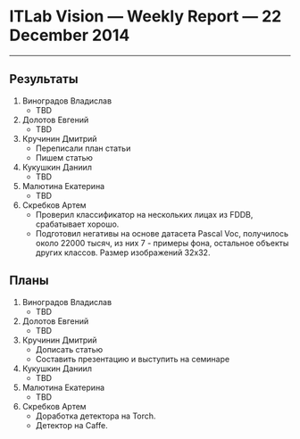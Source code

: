 # ITLab Vision — Weekly Report — 22 December 2014

----------------

## Результаты

  1. Виноградов Владислав
     - TBD
  1. Долотов Евгений
     - TBD
  1. Кручинин Дмитрий
     - Переписали план статьи
     - Пишем статью
  1. Кукушкин Даниил
     - TBD
  1. Малютина Екатерина
     - TBD
  1. Скребков Артем
     - Проверил классификатор на нескольких лицах из FDDB, срабатывает хорошо.
     - Подготовил негативы на основе датасета Pascal Voc, получилось около 22000 тысяч, из них 7 - примеры фона, остальное объекты других классов. Размер изображений 32x32.

## Планы

  1. Виноградов Владислав
     - TBD
  1. Долотов Евгений
     - TBD
  1. Кручинин Дмитрий
     - Дописать статью
     - Составить презентацию и выступить на семинаре
  1. Кукушкин Даниил
     - TBD
  1. Малютина Екатерина
     - TBD
  1. Скребков Артем
     - Доработка детектора на Torch.
     - Детектор на Caffe.
